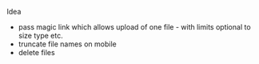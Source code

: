 Idea

- pass magic link which allows upload of one file - with limits optional to size type etc.
- truncate file names on mobile
- delete files
